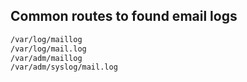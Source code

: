 ## Common routes to found email logs

```bash
/var/log/maillog
/var/log/mail.log
/var/adm/maillog
/var/adm/syslog/mail.log
```